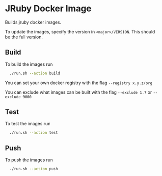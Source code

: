 JRuby Docker Image
===================

Builds jruby docker images.

To update the images, specify the version in `<major>/VERSION`. This should be
the full version.

## Build

To build the images run

```bash
  ./run.sh --action build
```

You can set your own docker registry with the flag `--registry x.y.z/org`

You can exclude what images can be built with the flag `--exclude 1.7` or `--exclude 9000`

## Test

To test the images run

```bash
  ./run.sh --action test
```

## Push

To push the images run

```bash
  ./run.sh --action push
```
